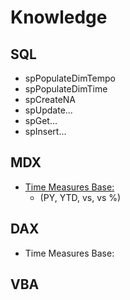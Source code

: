 # Knowledge

## SQL
  - spPopulateDimTempo
  - spPopulateDimTime
  - spCreateNA
  - spUpdate...
  - spGet...
  - spInsert...

## MDX
  - [Time Measures Base:](https://github.com/Sbrillo89/Knowledge/blob/master/MDX/Time%20Measures%20Base.txt)
    - (PY, YTD, vs, vs %)
    
## DAX
  - Time Measures Base:

## VBA
    
